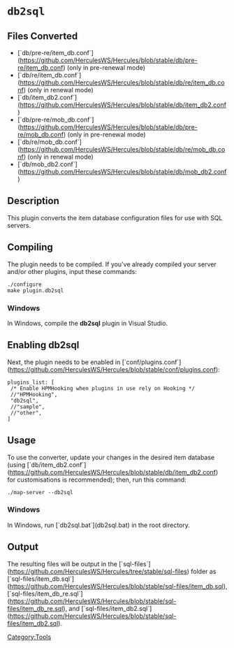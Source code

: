 # `db2sql`

## Files Converted

- \[\`db/pre-re/item_db.conf\`\](https://github.com/HerculesWS/Hercules/blob/stable/db/pre-re/item_db.conf) (only in
  pre-renewal mode)
- \[\`db/re/item_db.conf\`\](https://github.com/HerculesWS/Hercules/blob/stable/db/re/item_db.conf) (only in renewal
  mode)
- \[\`db/item_db2.conf\`\](https://github.com/HerculesWS/Hercules/blob/stable/db/item_db2.conf)
- \[\`db/pre-re/mob_db.conf\`\](https://github.com/HerculesWS/Hercules/blob/stable/db/pre-re/mob_db.conf) (only in
  pre-renewal mode)
- \[\`db/re/mob_db.conf\`\](https://github.com/HerculesWS/Hercules/blob/stable/db/re/mob_db.conf) (only in renewal mode)
- \[\`db/mob_db2.conf\`\](https://github.com/HerculesWS/Hercules/blob/stable/db/mob_db2.conf)

## Description

This plugin converts the item database configuration files for use with SQL servers.

## Compiling

The plugin needs to be compiled. If you've already compiled your server and/or other plugins, input these commands:

`./configure`  
`make plugin.db2sql`

### Windows

In Windows, compile the **db2sql** plugin in Visual Studio.

## Enabling db2sql

Next, the plugin needs to be enabled in
\[\`conf/plugins.conf\`\](https://github.com/HerculesWS/Hercules/blob/stable/conf/plugins.conf):

`plugins_list: [`  
` /* Enable HPMHooking when plugins in use rely on Hooking */`  
` //"HPMHooking",`  
` "db2sql",`  
` //"sample",`  
` //"other",`  
`]`

## Usage

To use the converter, update your changes in the desired item database (using
\[\`db/item_db2.conf\`\](https://github.com/HerculesWS/Hercules/blob/stable/db/item_db2.conf) for customisations is
recommended); then, run this command:

`./map-server --db2sql`

### Windows

In Windows, run \[\`db2sql.bat\`\](db2sql.bat) in the root directory.

## Output

The resulting files will be output in the
\[\`sql-files\`\](https://github.com/HerculesWS/Hercules/tree/stable/sql-files) folder as
\[\`sql-files/item_db.sql\`\](https://github.com/HerculesWS/Hercules/blob/stable/sql-files/item_db.sql),
\[\`sql-files/item_db_re.sql\`\](https://github.com/HerculesWS/Hercules/blob/stable/sql-files/item_db_re.sql), and
\[\`sql-files/item_db2.sql\`\](https://github.com/HerculesWS/Hercules/blob/stable/sql-files/item_db2.sql).

[Category:Tools](Category:Tools "wikilink")
